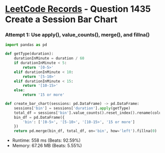 # [LeetCode Records](../../README.md) - Question 1435 Create a Session Bar Chart

### Attempt 1: Use apply(), value_counts(), merge(), and fillna()
```py
import pandas as pd

def getType(duration):
    durationInMinute = duration / 60
    if durationInMinute < 5:
        return '[0-5>'
    elif durationInMinute < 10:
        return '[5-10>'
    elif durationInMinute < 15:
        return '[10-15>'
    else:
        return '15 or more'

def create_bar_chart(sessions: pd.DataFrame) -> pd.DataFrame:
    sessions['bin'] = sessions['duration'].apply(getType)
    total_df = sessions['bin'].value_counts().reset_index().rename(columns={'total': 'bin', 'count': 'total'})
    bin_df = pd.DataFrame({
        'bin': ['[0-5>', '[5-10>', '[10-15>', '15 or more']
    })
    return pd.merge(bin_df, total_df, on='bin', how='left').fillna(0)
```
- Runtime: 558 ms (Beats: 92.59%)
- Memory: 67.26 MB (Beats: 5.55%)

<br>
